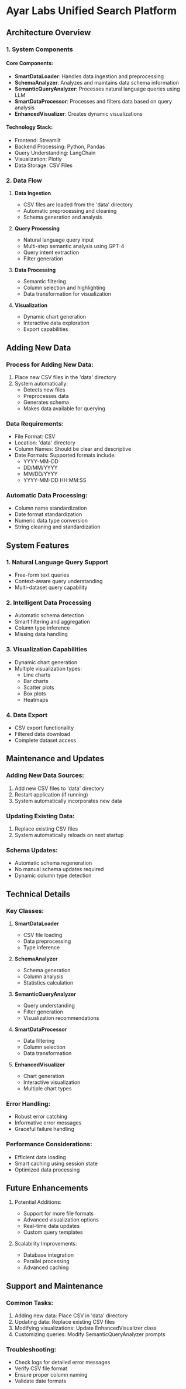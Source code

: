 # Ayar Labs Unified Search Platform

## Architecture Overview

### 1. System Components

#### Core Components:
- **SmartDataLoader**: Handles data ingestion and preprocessing
- **SchemaAnalyzer**: Analyzes and maintains data schema information
- **SemanticQueryAnalyzer**: Processes natural language queries using LLM
- **SmartDataProcessor**: Processes and filters data based on query analysis
- **EnhancedVisualizer**: Creates dynamic visualizations

#### Technology Stack:
- Frontend: Streamlit
- Backend Processing: Python, Pandas
- Query Understanding: LangChain 
- Visualization: Plotly
- Data Storage: CSV Files

### 2. Data Flow

1. **Data Ingestion**
   - CSV files are loaded from the 'data' directory
   - Automatic preprocessing and cleaning
   - Schema generation and analysis

2. **Query Processing**
   - Natural language query input
   - Multi-step semantic analysis using GPT-4
   - Query intent extraction
   - Filter generation

3. **Data Processing**
   - Semantic filtering
   - Column selection and highlighting
   - Data transformation for visualization

4. **Visualization**
   - Dynamic chart generation
   - Interactive data exploration
   - Export capabilities

## Adding New Data

### Process for Adding New Data:
1. Place new CSV files in the 'data' directory
2. System automatically:
   - Detects new files
   - Preprocesses data
   - Generates schema
   - Makes data available for querying

### Data Requirements:
- File Format: CSV
- Location: 'data' directory
- Column Names: Should be clear and descriptive
- Date Formats: Supported formats include:
  - YYYY-MM-DD
  - DD/MM/YYYY
  - MM/DD/YYYY
  - YYYY-MM-DD HH:MM:SS

### Automatic Data Processing:
- Column name standardization
- Date format standardization
- Numeric data type conversion
- String cleaning and standardization

## System Features

### 1. Natural Language Query Support
- Free-form text queries
- Context-aware query understanding
- Multi-dataset query capability

### 2. Intelligent Data Processing
- Automatic schema detection
- Smart filtering and aggregation
- Column type inference
- Missing data handling

### 3. Visualization Capabilities
- Dynamic chart generation
- Multiple visualization types:
  - Line charts
  - Bar charts
  - Scatter plots
  - Box plots
  - Heatmaps

### 4. Data Export
- CSV export functionality
- Filtered data download
- Complete dataset access

## Maintenance and Updates

### Adding New Data Sources:
1. Add new CSV files to 'data' directory
2. Restart application (if running)
3. System automatically incorporates new data

### Updating Existing Data:
1. Replace existing CSV files
2. System automatically reloads on next startup

### Schema Updates:
- Automatic schema regeneration
- No manual schema updates required
- Dynamic column type detection

## Technical Details

### Key Classes:

1. **SmartDataLoader**
   - CSV file loading
   - Data preprocessing
   - Type inference

2. **SchemaAnalyzer**
   - Schema generation
   - Column analysis
   - Statistics calculation

3. **SemanticQueryAnalyzer**
   - Query understanding
   - Filter generation
   - Visualization recommendations

4. **SmartDataProcessor**
   - Data filtering
   - Column selection
   - Data transformation

5. **EnhancedVisualizer**
   - Chart generation
   - Interactive visualization
   - Multiple chart types

### Error Handling:
- Robust error catching
- Informative error messages
- Graceful failure handling

### Performance Considerations:
- Efficient data loading
- Smart caching using session state
- Optimized data processing

## Future Enhancements

1. Potential Additions:
   - Support for more file formats
   - Advanced visualization options
   - Real-time data updates
   - Custom query templates

2. Scalability Improvements:
   - Database integration
   - Parallel processing
   - Advanced caching

## Support and Maintenance

### Common Tasks:
1. Adding new data: Place CSV in 'data' directory
2. Updating data: Replace existing CSV files
3. Modifying visualizations: Update EnhancedVisualizer class
4. Customizing queries: Modify SemanticQueryAnalyzer prompts

### Troubleshooting:
- Check logs for detailed error messages
- Verify CSV file format
- Ensure proper column naming
- Validate date formats
